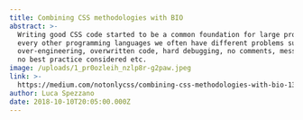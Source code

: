 ```yaml
---
title: Combining CSS methodologies with BIO
abstract: >-
  Writing good CSS code started to be a common foundation for large projects, as
  every other programming languages we often have different problems such as
  over-engineering, overwritten code, hard debugging, no comments, messy code,
  no best practice considered etc.
image: /uploads/1_pr0ozleih_nzlp8r-g2paw.jpeg
link: >-
  https://medium.com/notonlycss/combining-css-methodologies-with-bio-136055df77aa
author: Luca Spezzano
date: 2018-10-10T20:05:00.000Z
---
```


